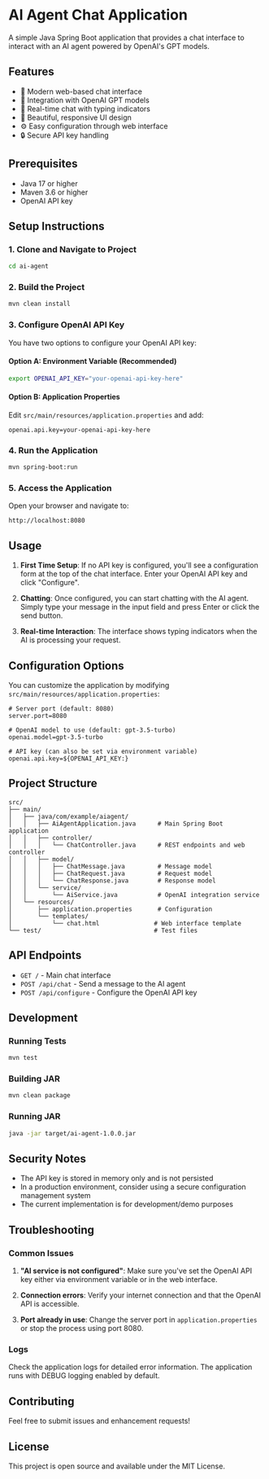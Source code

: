 # AI Agent Chat Application

A simple Java Spring Boot application that provides a chat interface to interact with an AI agent powered by OpenAI's GPT models.

## Features

- 🚀 Modern web-based chat interface
- 🤖 Integration with OpenAI GPT models
- 💬 Real-time chat with typing indicators
- 🎨 Beautiful, responsive UI design
- ⚙️ Easy configuration through web interface
- 🔒 Secure API key handling

## Prerequisites

- Java 17 or higher
- Maven 3.6 or higher
- OpenAI API key

## Setup Instructions

### 1. Clone and Navigate to Project
```bash
cd ai-agent
```

### 2. Build the Project
```bash
mvn clean install
```

### 3. Configure OpenAI API Key

You have two options to configure your OpenAI API key:

#### Option A: Environment Variable (Recommended)
```bash
export OPENAI_API_KEY="your-openai-api-key-here"
```

#### Option B: Application Properties
Edit `src/main/resources/application.properties` and add:
```properties
openai.api.key=your-openai-api-key-here
```

### 4. Run the Application
```bash
mvn spring-boot:run
```

### 5. Access the Application
Open your browser and navigate to:
```
http://localhost:8080
```

## Usage

1. **First Time Setup**: If no API key is configured, you'll see a configuration form at the top of the chat interface. Enter your OpenAI API key and click "Configure".

2. **Chatting**: Once configured, you can start chatting with the AI agent. Simply type your message in the input field and press Enter or click the send button.

3. **Real-time Interaction**: The interface shows typing indicators when the AI is processing your request.

## Configuration Options

You can customize the application by modifying `src/main/resources/application.properties`:

```properties
# Server port (default: 8080)
server.port=8080

# OpenAI model to use (default: gpt-3.5-turbo)
openai.model=gpt-3.5-turbo

# API key (can also be set via environment variable)
openai.api.key=${OPENAI_API_KEY:}
```

## Project Structure

```
src/
├── main/
│   ├── java/com/example/aiagent/
│   │   ├── AiAgentApplication.java      # Main Spring Boot application
│   │   ├── controller/
│   │   │   └── ChatController.java      # REST endpoints and web controller
│   │   ├── model/
│   │   │   ├── ChatMessage.java         # Message model
│   │   │   ├── ChatRequest.java         # Request model
│   │   │   └── ChatResponse.java        # Response model
│   │   └── service/
│   │       └── AiService.java           # OpenAI integration service
│   └── resources/
│       ├── application.properties       # Configuration
│       └── templates/
│           └── chat.html               # Web interface template
└── test/                               # Test files
```

## API Endpoints

- `GET /` - Main chat interface
- `POST /api/chat` - Send a message to the AI agent
- `POST /api/configure` - Configure the OpenAI API key

## Development

### Running Tests
```bash
mvn test
```

### Building JAR
```bash
mvn clean package
```

### Running JAR
```bash
java -jar target/ai-agent-1.0.0.jar
```

## Security Notes

- The API key is stored in memory only and is not persisted
- In a production environment, consider using a secure configuration management system
- The current implementation is for development/demo purposes

## Troubleshooting

### Common Issues

1. **"AI service is not configured"**: Make sure you've set the OpenAI API key either via environment variable or in the web interface.

2. **Connection errors**: Verify your internet connection and that the OpenAI API is accessible.

3. **Port already in use**: Change the server port in `application.properties` or stop the process using port 8080.

### Logs
Check the application logs for detailed error information. The application runs with DEBUG logging enabled by default.

## Contributing

Feel free to submit issues and enhancement requests!

## License

This project is open source and available under the MIT License. 